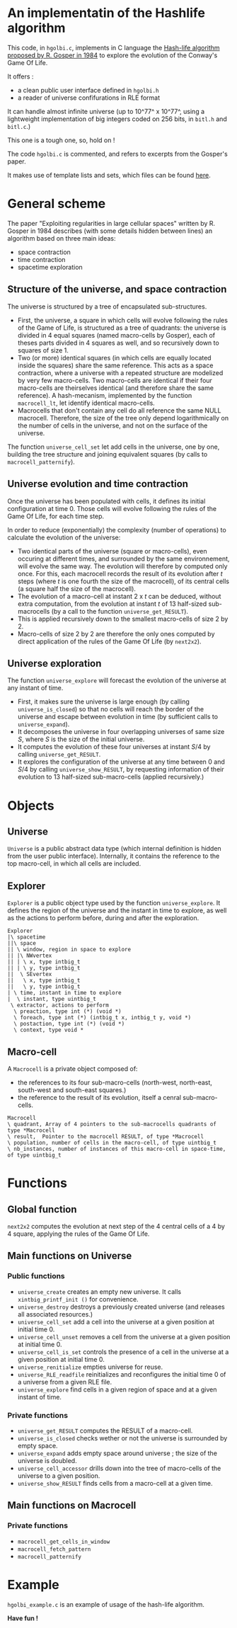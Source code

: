 An implementatin of the Hashlife algorithm
====================

This code, in `hgolbi.c`, implements in C language the
[Hash-life algorithm proposed by R. Gosper in 1984](https://doi.org/10.1016%2F0167-2789%2884%2990251-3)
to explore the evolution of the Conway's Game Of Life.

It offers :

- a clean public user interface defined in `hgolbi.h`
- a reader of universe confifurations in RLE format

It can handle almost infinite universe
(up to 10^77^ x 10^77^, using a lightweight implementation of big integers coded on 256 bits, in `bitl.h` and `bitl.c`.)

This one is a tough one, so, hold on !

The code `hgolbi.c` is commented, and refers to excerpts from the Gosper's paper.

It makes use of template lists and sets, which files can be found [here](https://github.com/farhiongit/Ctemplates).

# General scheme

The paper "Exploiting regularities in large cellular spaces" written by R. Gosper in 1984 describes (with some details hidden between lines) an algorithm based on three main ideas:

- space contraction
- time contraction
- spacetime exploration

## Structure of the universe, and space contraction

The universe is structured by a tree of encapsulated sub-structures.

- First, the universe, a square in which cells will evolve following the rules of the Game of Life, is structured as a tree of quadrants:
  the universe is divided in 4 equal squares (named macro-cells by Gosper), each of theses parts divided in 4 squares as well,
  and so recursively down to squares of size 1.
- Two (or more) identical squares (in which cells are equally located inside the squares) share the same reference.
  This acts as a space contraction, where a universe with a repeated structure are modelized by very few macro-cells.
  Two macro-cells are identical if their four macro-cells are theirselves identical (and therefore share the same reference).
  A hash-mecanism, implemented by the function `macrocell_lt`, let identify identical macro-cells.
- Macrocells that don't contain any cell do all reference the same NULL macrocell.
  Therefore, the size of the tree only depend logarithmically on the number of cells in the universe,
  and not on the surface of the universe.

The function `universe_cell_set` let add cells in the universe, one by one, building the tree structure and
joining equivalent squares (by calls to `macrocell_patternify`).

## Universe evolution and time contraction

Once the universe has been populated with cells, it defines its initial configuration at time 0.
Those cells will evolve following the rules of the Game Of Life, for each time step.

In order to reduce (exponentially) the complexity (number of operations) to calculate the evolution of the universe:

- Two identical parts of the universe (square or macro-cells), even occuring at different times,
  and surrounded by the same environnement, will evolve the same way. The evolution will therefore by computed only once.
  For this, each macrocell records the result of its evolution after _t_ steps (where _t_ is one fourth the size of the macrocell),
  of its central cells (a square half the size of the macrocell).
- The evolution of a macro-cell at instant 2 x _t_ can be deduced, without extra computation,
  from the evolution at instant _t_ of 13 half-sized sub-macrocells (by a call to the function `universe_get_RESULT`).
- This is applied recursively down to the smallest macro-cells of size 2 by 2.
- Macro-cells of size 2 by 2 are therefore the only ones computed by direct application of the rules of the Game Of Life (by `next2x2`).

## Universe exploration

The function `universe_explore` will forecast the evolution of the universe at any instant of time.

- First, it makes sure the universe is large enough (by calling `universe_is_closed`) so that no cells will reach
  the border of the universe and escape between evolution in time (by sufficient calls to `universe_expand`).
- It decomposes the universe in four overlapping universes of same size _S_, where _S_ is the size of the initial universe. 
- It computes the evolution of these four universes at instant _S_/4 by calling `universe_get_RESULT`.
- It explores the configuration of the universe at any time between 0 and _S_/4 by calling `universe_show_RESULT`,
  by requesting information of their evolution to 13 half-sized sub-macro-cells (applied recursively.)

# Objects
## Universe
`Universe` is a public abstract data type (which internal definition is hidden from the user public interface).
Internally, it contains the reference to the top macro-cell, in which all cells are included.

## Explorer
`Explorer` is a public object type used by the function `universe_explore`.
It defines the region of the universe and the instant in time to explore, as well as the actions to perform before,
during and after the exploration.

```
Explorer
|\ spacetime
||\ space
|| \ window, region in space to explore
|| |\ NWvertex
|| | \ x, type intbig_t
|| | \ y, type intbig_t
||  \ SEvertex
||   \ x, type intbig_t
||   \ y, type intbig_t
| \ time, instant in time to explore
|  \ instant, type uintbig_t
 \ extractor, actions to perform
  \ preaction, type int (*) (void *)
  \ foreach, type int (*) (intbig_t x, intbig_t y, void *)
  \ postaction, type int (*) (void *)
  \ context, type void *
```

## Macro-cell
A `Macrocell` is a private object composed of:
- the references to its four sub-macro-cells (north-west, north-east, south-west and south-east squares.)
- the reference to the result of its evolution, itself a cenral sub-macro-cells.

```
Macrocell
\ quadrant, Array of 4 pointers to the sub-macrocells quadrants of type *Macrocell
\ result,  Pointer to the macrocell RESULT, of type *Macrocell
\ population, number of cells in the macro-cell, of type uintbig_t
\ nb_instances, number of instances of this macro-cell in space-time, of type uintbig_t
```

# Functions
## Global function
`next2x2` computes the evolution at next step of the 4 central cells of a 4 by 4 square, applying the rules of the Game Of Life.

## Main functions on Universe
### Public functions
- `universe_create` creates an empty new universe.
  It calls `xintbig_printf_init ()` for convenience.
- `universe_destroy` destroys a previously created universe (and releases all associated resources.)
- `universe_cell_set` add a cell into the universe at a given position at initial time 0.
- `universe_cell_unset` removes a cell from the universe at a given position at initial time 0.
- `universe_cell_is_set` controls the presence of a cell in the universe at a given position at initial time 0.
- `universe_renitialize` empties universe for reuse.
- `universe_RLE_readfile` reinitializes and reconfigures the initial time 0 of a universe from a given RLE file.
- `universe_explore` find cells in a given region of space and at a given instant of time.

### Private functions
- `universe_get_RESULT` computes the RESULT of a macro-cell.
- `universe_is_closed` checks wether or not the universe is surrounded by empty space.
- `universe_expand` adds empty space around universe ; the size of the universe is doubled.
- `universe_cell_accessor` drills down into the tree of macro-cells of the universe to a given position.
- `universe_show_RESULT` finds cells from a macro-cell at a given time.

## Main functions on Macrocell
### Private functions
- `macrocell_get_cells_in_window`
- `macrocell_fetch_pattern`
- `macrocell_patternify`

# Example

`hgolbi_example.c` is an example of usage of the hash-life algorithm.

**Have fun !**
